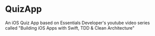 # QuizApp
An iOS Quiz App based on Essentials Developer's youtube video series called "Building iOS Apps with Swift, TDD &amp; Clean Architecture"
